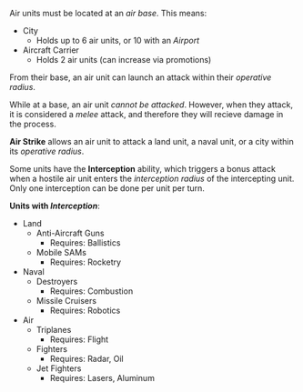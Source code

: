 Air units must be located at an *air base*. This means:
 - City
	 - Holds up to 6 air units, or 10 with an *Airport*
 - Aircraft Carrier
	 - Holds 2 air units (can increase via promotions)

From their base, an air unit can launch an attack within their *operative radius*.

While at a base, an air unit *cannot be attacked*. However, when they attack, it is considered a *melee* attack, and therefore they will recieve damage in the process.

**Air Strike** allows an air unit to attack a land unit, a naval unit, or a city within its *operative radius*.

Some units have the **Interception** ability, which triggers a bonus attack when a hostile air unit enters the *interception radius* of the intercepting unit. Only one interception can be done per unit per turn.

**Units with *Interception***:
 - Land
	 - Anti-Aircraft Guns
		 - Requires: Ballistics
	 - Mobile SAMs
		 - Requires: Rocketry
 - Naval
	 - Destroyers
		 - Requires: Combustion
	 - Missile Cruisers
		 - Requires: Robotics
 - Air
	 - Triplanes
		 - Requires: Flight
	 - Fighters
		 - Requires: Radar, Oil
	 - Jet Fighters
		 - Requires: Lasers, Aluminum
